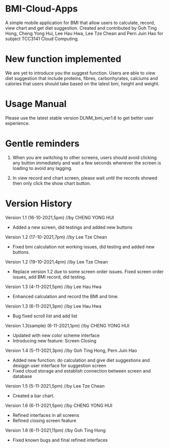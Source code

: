 # BMI-Cloud-Apps
A simple mobile application for BMI that allow users to calculate, record, view chart and get diet suggestion. Created and contributed by Goh Ting Hong, Cheng Yong Hui, Lee Hau Hwa, Lee Tze Chean and Pern Juin Hao for subject TCC3141 Cloud Computing.

# New function implemented
We are yet to introduce you the suggest function. Users are able to view diet suggestion that include proteins, fibres, carbonhyrates, calciums and calories that users should take based on the latest bmi, height and weight.

# Usage Manual
Please use the latest stable version DLNM_bmi_ver1.6 to get better user experience.

# Gentle reminders
1. When you are switching to other screens, users should avoid clicking any button immediately and wait a few seconds whenever the screen is loading to avoid any lagging.

2. In view record and chart screen, please wait until the records showed then only click the show chart button.

# Version History
Version 1.1 (16-10-2021,5pm)
//by CHENG YONG HUI 
- Added a new screen, did testings and added new buttons

Version 1.2 (17-10-2021,7pm)
//by Lee Tze Chean 
- Fixed bmi calculation not working issues, did testing and added new buttons.

Version 1.2 (19-10-2021,4pm)
//by Lee Tze Chean 
- Replace version 1.2 due to some screen order issues. Fixed screen order issues, add BMI record, did testing.

Version 1.3 (4-11-2021,5pm)
//by Lee Hau Hwa 
- Enhanced calculation and record the BMI and time.

Version 1.3 (6-11-2021,3pm)
//by Lee Hau Hwa 
- Bug fixed scroll list and add list

Version 1.3(sample) (6-11-2021,1pm)
//by CHENG YONG HUI 
- Updated with new color scheme interface
- Introducing new feature: Screen Closing
                    
Version 1.4 (5-11-2021,3pm)
//by Goh Ting Hong, Pern Juin Hao 
- Added new function: do calculation and give diet suggestions and desiggn user interface for suggestion screen
- Fixed cloud storage and establish connection between screen and database

Version 1.5 (5-11-2021,5pm)
//by Lee Tze Chean 
- Created a bar chart.

Version 1.6 (6-11-2021,5pm)
//by CHENG YONG HUI 
- Refined interfaces in all screens
- Refined closing screen feature

Version 1.6 (6-11-2021,11pm)
//by Goh Ting Hong 
- Fixed known bugs and final refined interfaces


